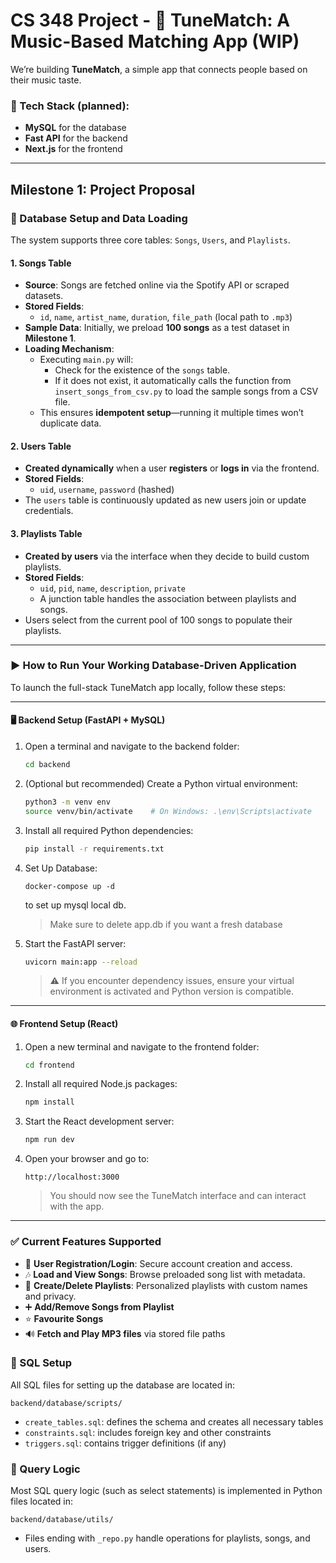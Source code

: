 # CS 348 Project - 🎵 **TuneMatch: A Music-Based Matching App (WIP)**

We’re building **TuneMatch**, a simple app that connects people based on their music taste.

### 🧰 Tech Stack (planned):

* **MySQL** for the database
* **Fast API** for the backend
* **Next.js** for the frontend

---

## Milestone 1: Project Proposal

### 🔧 Database Setup and Data Loading

The system supports three core tables: `Songs`, `Users`, and `Playlists`.

#### 1. **Songs Table**
- **Source**: Songs are fetched online via the Spotify API or scraped datasets.
- **Stored Fields**:
  - `id`, `name`, `artist_name`, `duration`, `file_path` (local path to `.mp3`)
- **Sample Data**: Initially, we preload **100 songs** as a test dataset in **Milestone 1**.
- **Loading Mechanism**:
  - Executing `main.py` will:
    - Check for the existence of the `songs` table.
    - If it does not exist, it automatically calls the function from `insert_songs_from_csv.py` to load the sample songs from a CSV file.
  - This ensures **idempotent setup**—running it multiple times won’t duplicate data.

#### 2. **Users Table**
- **Created dynamically** when a user **registers** or **logs in** via the frontend.
- **Stored Fields**:
  - `uid`, `username`, `password` (hashed)
- The `users` table is continuously updated as new users join or update credentials.

#### 3. **Playlists Table**
- **Created by users** via the interface when they decide to build custom playlists.
- **Stored Fields**:
  - `uid`, `pid`, `name`, `description`, `private`
  - A junction table handles the association between playlists and songs.
- Users select from the current pool of 100 songs to populate their playlists.

---

### ▶️ How to Run Your Working Database-Driven Application

To launch the full-stack TuneMatch app locally, follow these steps:

---

#### 🖥 Backend Setup (FastAPI + MySQL)

1. Open a terminal and navigate to the backend folder:
   ```bash
   cd backend
   ```

2. (Optional but recommended) Create a Python virtual environment:
   ```bash
   python3 -m venv env
   source venv/bin/activate    # On Windows: .\env\Scripts\activate
   ```

3. Install all required Python dependencies:
   ```bash
   pip install -r requirements.txt
   ```
4. Set Up Database:
   ```
   docker-compose up -d
   ```
   to set up mysql local db.

   > Make sure to delete app.db if you want a fresh database

5. Start the FastAPI server:
   ```bash
   uvicorn main:app --reload
   ```

   > ⚠️ If you encounter dependency issues, ensure your virtual environment is activated and Python version is compatible.

---

#### 🌐 Frontend Setup (React)

1. Open a new terminal and navigate to the frontend folder:
   ```bash
   cd frontend
   ```

2. Install all required Node.js packages:
   ```bash
   npm install
   ```

3. Start the React development server:
   ```bash
   npm run dev
   ```

4. Open your browser and go to:
   ```
   http://localhost:3000
   ```

   > You should now see the TuneMatch interface and can interact with the app.

---

### ✅ Current Features Supported

- 🔐 **User Registration/Login**: Secure account creation and access.
- 🎶 **Load and View Songs**: Browse preloaded song list with metadata.
- 💾 **Create/Delete Playlists**: Personalized playlists with custom names and privacy.
- ➕ **Add/Remove Songs from Playlist**
- ⭐ **Favourite Songs**
- 🔊 **Fetch and Play MP3 files** via stored file paths

### 📂 SQL Setup

All SQL files for setting up the database are located in:

`backend/database/scripts/`  
- `create_tables.sql`: defines the schema and creates all necessary tables  
- `constraints.sql`: includes foreign key and other constraints  
- `triggers.sql`: contains trigger definitions (if any)

### 📄 Query Logic

Most SQL query logic (such as select statements) is implemented in Python files located in:

`backend/database/utils/`  
- Files ending with `_repo.py` handle operations for playlists, songs, and users.
